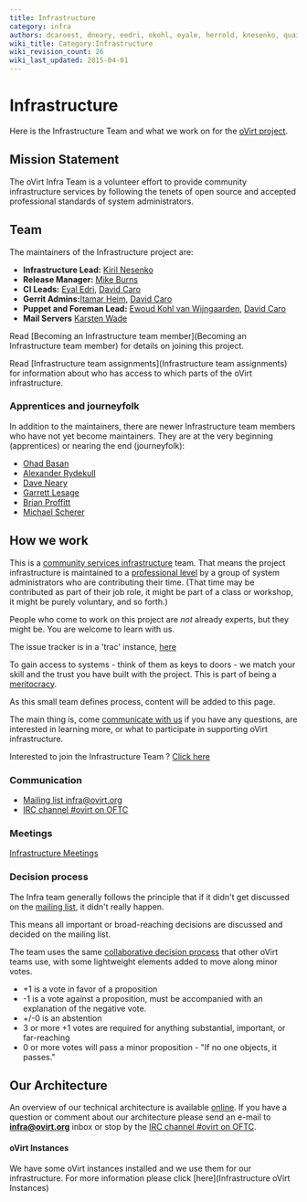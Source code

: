 ```yaml
---
title: Infrastructure
category: infra
authors: dcaroest, dneary, eedri, ekohl, eyale, herrold, knesenko, quaid, rmiddle
wiki_title: Category:Infrastructure
wiki_revision_count: 26
wiki_last_updated: 2015-04-01
---
```


# Infrastructure

Here is the Infrastructure Team and what we work on for the [oVirt project](http://ovirt.org).

## Mission Statement

The oVirt Infra Team is a volunteer effort to provide community infrastructure services by following the tenets of open source and accepted professional standards of system administrators.

## Team

The maintainers of the Infrastructure project are:

*   **Infrastructure Lead:** [Kiril Nesenko](User:Knesenko)
*   **Release Manager:** [Mike Burns](User:Mburns)
*   **CI Leads:** [Eyal Edri](User:Eyal), [David Caro](User:Dcaroest)
*   **Gerrit Admins:**[Itamar Heim](User:Iheim), [David Caro](User:Dcaroest)
*   **Puppet and Foreman Lead:** [Ewoud Kohl van Wijngaarden](User:Ekohl), [David Caro](User:Dcaroest)
*   **Mail Servers** [Karsten Wade](User:Quaid)

Read [Becoming an Infrastructure team member](Becoming an Infrastructure team member) for details on joining this project.

Read [Infrastructure team assignments](Infrastructure team assignments) for information about who has access to which parts of the oVirt infrastructure.

### Apprentices and journeyfolk

In addition to the maintainers, there are newer Infrastructure team members who have not yet become maintainers. They are at the very beginning (apprentices) or nearing the end (journeyfolk):

*   [Ohad Basan](User:Obasan)
*   [Alexander Rydekull](User:Rydekull)
*   [Dave Neary](User:Dneary)
*   [Garrett Lesage](User:Garrett)
*   [Brian Proffitt](User:Bproffitt)
*   [Michael Scherer](User:Misc)

## How we work

This is a [community services infrastructure](http://fedorahosted.org/csi/) team. That means the project infrastructure is maintained to a [professional level](http://mmcgrath.fedorapeople.org/html-single/) by a group of system administrators who are contributing their time. (That time may be contributed as part of their job role, it might be part of a class or workshop, it might be purely voluntary, and so forth.)

People who come to work on this project are *not* already experts, but they might be. You are welcome to learn with us.

The issue tracker is in a 'trac' instance, [here](https://fedorahosted.org/ovirt/report/1)

To gain access to systems - think of them as keys to doors - we match your skill and the trust you have built with the project. This is part of being a [meritocracy](Governance).

As this small team defines process, content will be added to this page.

The main thing is, come [communicate with us](#Communication) if you have any questions, are interested in learning more, or what to participate in supporting oVirt infrastructure.

Interested to join the Infrastructure Team ? [Click here](Becoming_an_Infrastructure_team_member)

### Communication

*   [Mailing list infra@ovirt.org](http://lists.ovirt.org/mailman/listinfo/infra)
*   [IRC channel #ovirt on OFTC](irc://irc.oftc.net/#ovirt)

### Meetings

[ Infrastructure Meetings](Infrastructure_team_meetings)

### Decision process

The Infra team generally follows the principle that if it didn't get discussed on the [mailing list](http://lists.ovirt.org/mailman/listinfo/infra), it didn't really happen.

This means all important or broad-reaching decisions are discussed and decided on the mailing list.

The team uses the same [collaborative decision process](https://blogs.apache.org/comdev/entry/how_apache_projects_use_consensus) that other oVirt teams use, with some lightweight elements added to move along minor votes.

*   +1 is a vote in favor of a proposition
*   -1 is a vote against a proposition, must be accompanied with an explanation of the negative vote.
*   +/-0 is an abstention
*   3 or more +1 votes are required for anything substantial, important, or far-reaching
*   0 or more votes will pass a minor proposition - "If no one objects, it passes."

## Our Architecture

An overview of our technical architecture is available [online](http://monitoring.ovirt.org). If you have a question or comment about our architecture please send an e-mail to **infra@ovirt.org** inbox or stop by the [IRC channel #ovirt on OFTC](irc://irc.oftc.net/#ovirt).

#### oVirt Instances

We have some oVirt instances installed and we use them for our infrastructure. For more information please click [here](Infrastructure oVirt Instances)
